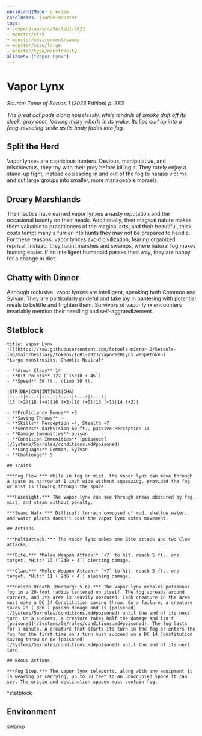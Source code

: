 ```yaml
---
obsidianUIMode: preview
cssclasses: json5e-monster
tags:
- compendium/src/5e/tob1-2023
- monster/cr/5
- monster/environment/swamp
- monster/size/large
- monster/type/monstrosity
aliases: ["Vapor Lynx"]
---
```

# Vapor Lynx
*Source: Tome of Beasts 1 (2023 Edition) p. 383*  

*The great cat pads along noiselessly, while tendrils of smoke drift off its sleek, gray coat, leaving misty whorls in its wake. Its lips curl up into a fang-revealing smile as its body fades into fog.*

## Split the Herd

Vapor lynxes are capricious hunters. Devious, manipulative, and mischievous, they toy with their prey before killing it. They rarely enjoy a stand-up fight, instead coalescing in and out of the fog to harass victims and cut large groups into smaller, more manageable morsels.

## Dreary Marshlands

Their tactics have earned vapor lynxes a nasty reputation and the occasional bounty on their heads. Additionally, their magical nature makes them valuable to practitioners of the magical arts, and their beautiful, thick coats tempt many a furrier into hunts they may not be prepared to handle. For these reasons, vapor lynxes avoid civilization, fearing organized reprisal. Instead, they haunt marshes and swamps, where natural fog makes hunting easier. If an intelligent humanoid passes their way, they are happy for a change in diet.

## Chatty with Dinner

Although reclusive, vapor lynxes are intelligent, speaking both Common and Sylvan. They are particularly prideful and take joy in bantering with potential meals to belittle and frighten them. Survivors of vapor lynx encounters invariably mention their needling and self-aggrandizement.

## Statblock

```ad-statblock
title: Vapor Lynx
![](https://raw.githubusercontent.com/5etools-mirror-2/5etools-img/main/bestiary/tokens/ToB1-2023/Vapor%20Lynx.webp#token)
*Large monstrosity, Chaotic Neutral*

- **Armor Class** 14
- **Hit Points** 127 (`15d10 + 45`)
- **Speed** 50 ft., climb 30 ft.

|STR|DEX|CON|INT|WIS|CHA|
|:---:|:---:|:---:|:---:|:---:|:---:|
|15 (+2)|18 (+4)|16 (+3)|10 (+0)|13 (+1)|14 (+2)|

- **Proficiency Bonus** +3
- **Saving Throws** ⏤
- **Skills** Perception +4, Stealth +7
- **Senses** darkvision 60 ft., passive Perception 14
- **Damage Immunities** poison
- **Condition Immunities** [poisoned](/Systems/5e/rules/conditions.md#poisoned)
- **Languages** Common, Sylvan
- **Challenge** 5

## Traits

***Fog Flow.*** While in fog or mist, the vapor lynx can move through a space as narrow at 1 inch wide without squeezing, provided the fog or mist is flowing through the space.

***Hazesight.*** The vapor lynx can see through areas obscured by fog, mist, and steam without penalty.

***Swamp Walk.*** Difficult terrain composed of mud, shallow water, and water plants doesn't cost the vapor lynx extra movement.

## Actions

***Multiattack.*** The vapor lynx makes one Bite attack and two Claw attacks.

***Bite.*** *Melee Weapon Attack:* `+7` to hit, reach 5 ft., one target. *Hit:* 13 (`2d8 + 4`) piercing damage.

***Claw.*** *Melee Weapon Attack:* `+7` to hit, reach 5 ft., one target. *Hit:* 11 (`2d6 + 4`) slashing damage.

***Poison Breath (Recharge 5-6).*** The vapor lynx exhales poisonous fog in a 20-foot radius centered on itself. The fog spreads around corners, and its area is heavily obscured. Each creature in the area must make a DC 14 Constitution saving throw. On a failure, a creature takes 28 (`8d6`) poison damage and is [poisoned](/Systems/5e/rules/conditions.md#poisoned) until the end of its next turn. On a success, a creature takes half the damage and isn't [poisoned](/Systems/5e/rules/conditions.md#poisoned). The fog lasts for 1 minute. A creature that starts its turn in the fog or enters the fog for the first time on a turn must succeed on a DC 14 Constitution saving throw or be [poisoned](/Systems/5e/rules/conditions.md#poisoned) until the end of its next turn.

## Bonus Actions

***Fog Step.*** The vapor lynx teleports, along with any equipment it is wearing or carrying, up to 30 feet to an unoccupied space it can see. The origin and destination spaces must contain fog.
```
^statblock

## Environment

swamp